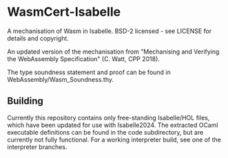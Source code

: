 # WasmCert-Isabelle

A mechanisation of Wasm in Isabelle. BSD-2 licensed - see LICENSE for details and copyright.

An updated version of the mechanisation from "Mechanising and Verifying the WebAssembly Specification" (C. Watt, CPP 2018).

The type soundness statement and proof can be found in WebAssembly/Wasm_Soundness.thy.

## Building

Currently this repository contains only free-standing Isabelle/HOL files, which have been updated for use with Isabelle2024. The extracted OCaml executable definitions can be found in the code subdirectory, but are currently not fully functional. For a working interpreter build, see one of the interpreter branches.

